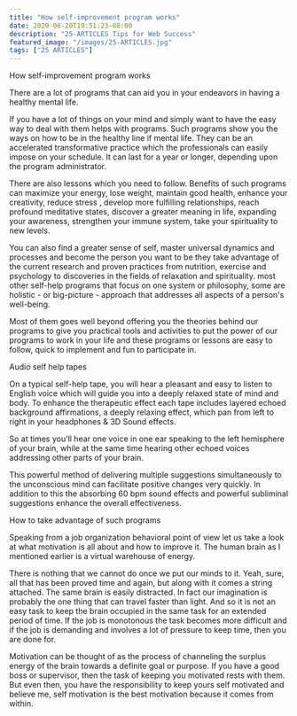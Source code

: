 ```yaml
---
title: "How self-improvement program works"
date: 2020-06-20T19:51:23-08:00
description: "25-ARTICLES Tips for Web Success"
featured_image: "/images/25-ARTICLES.jpg"
tags: ["25 ARTICLES"]
---
```


How self-improvement program works 


There are a lot of programs that can aid you in your endeavors in having a healthy mental life. 

If you have a lot of things on your mind and simply want to have the easy way to deal with them helps with programs. Such programs show you the ways on how to be in the healthy line if mental life. They can be an accelerated transformative practice which the professionals can easily impose on your schedule. It can last for a year or longer, depending upon the program administrator. 

There are also lessons which you need to follow. Benefits of such programs can maximize your energy, lose weight, maintain good health, enhance your creativity, reduce stress , develop more fulfilling relationships, reach profound meditative states, discover a greater meaning in life, expanding your awareness, strengthen your immune system, take your spirituality to new levels.

You can also find a greater sense of self, master universal dynamics and processes and become the person you want to be they take advantage of the current research and proven practices from nutrition, exercise and psychology to discoveries in the fields of relaxation and spirituality. most other self-help programs that focus on one system or philosophy, some are holistic - or big-picture - approach that addresses all aspects of a person's well-being. 

Most of them goes well beyond offering you the theories behind our programs to give you practical tools and activities to put the power of our programs to work in your life and these programs or lessons are easy to follow, quick to implement and fun to participate in.

Audio self help tapes

On a typical self-help tape, you will hear a pleasant and easy to listen to English voice which will guide you into a deeply relaxed state of mind and body. To enhance the therapeutic effect each tape includes layered echoed background affirmations, a deeply relaxing effect, which pan from left to right in your headphones & 3D Sound effects.  

So at times you'll hear one voice in one ear speaking to the left hemisphere of your brain, while at the same time hearing other echoed voices addressing other parts of your brain.  

This powerful method of delivering multiple suggestions simultaneously to the unconscious mind can facilitate positive changes very quickly. In addition to this the absorbing 60 bpm sound effects and powerful subliminal suggestions enhance the overall effectiveness. 

How to take advantage of such programs

Speaking from a job organization behavioral point of view let us take a look at what motivation is all about and how to improve it. The human brain as I mentioned earlier is a virtual warehouse of energy. 

There is nothing that we cannot do once we put our minds to it. Yeah, sure, all that has been proved time and again, but along with it comes a string attached. The same brain is easily distracted. In fact our imagination is probably the one thing that can travel faster than light. And so it is not an easy task to keep the brain occupied in the same task for an extended period of time. If the job is monotonous the task becomes more difficult and if the job is demanding and involves a lot of pressure to keep time, then you are done for. 

Motivation can be thought of as the process of channeling the surplus energy of the brain towards a definite goal or purpose. If you have a good boss or supervisor, then the task of keeping you motivated rests with them. But even then, you have the responsibility to keep yours self motivated and believe me, self motivation is the best motivation because it comes from within. 


